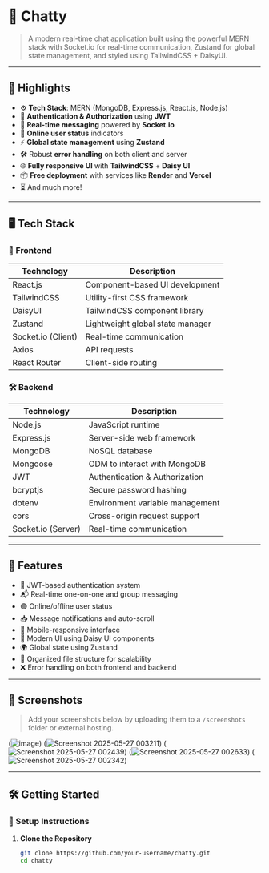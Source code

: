 # 💬 Chatty

> A modern real-time chat application built using the powerful MERN stack with Socket.io for real-time communication, Zustand for global state management, and styled using TailwindCSS + DaisyUI.

---

## 🌟 Highlights

- ⚙️ **Tech Stack**: MERN (MongoDB, Express.js, React.js, Node.js)
- 🎃 **Authentication & Authorization** using **JWT**
- 👾 **Real-time messaging** powered by **Socket.io**
- 🚀 **Online user status** indicators
- ⚡ **Global state management** using **Zustand**
- 🛠️ Robust **error handling** on both client and server
- 🌐 **Fully responsive UI** with **TailwindCSS** + **Daisy UI**
- 📦 **Free deployment** with services like **Render** and **Vercel**
- ⏳ And much more!

---

## 🖥️ Tech Stack

### 🧩 Frontend
| Technology     | Description                           |
|----------------|---------------------------------------|
| React.js       | Component-based UI development        |
| TailwindCSS    | Utility-first CSS framework           |
| DaisyUI        | TailwindCSS component library         |
| Zustand        | Lightweight global state manager      |
| Socket.io (Client) | Real-time communication           |
| Axios          | API requests                          |
| React Router   | Client-side routing                   |

### 🛠️ Backend
| Technology     | Description                           |
|----------------|---------------------------------------|
| Node.js        | JavaScript runtime                    |
| Express.js     | Server-side web framework             |
| MongoDB        | NoSQL database                        |
| Mongoose       | ODM to interact with MongoDB          |
| JWT            | Authentication & Authorization        |
| bcryptjs       | Secure password hashing               |
| dotenv         | Environment variable management       |
| cors           | Cross-origin request support          |
| Socket.io (Server) | Real-time communication           |

---

## 🚀 Features

- 🔐 JWT-based authentication system
- 📬 Real-time one-on-one and group messaging
- 🟢 Online/offline user status
- 📥 Message notifications and auto-scroll
- 📱 Mobile-responsive interface
- 🎨 Modern UI using Daisy UI components
- 🌍 Global state using Zustand
- 🧩 Organized file structure for scalability
- ❌ Error handling on both frontend and backend

---

## 📸 Screenshots

> Add your screenshots below by uploading them to a `/screenshots` folder or external hosting.

(![image](https://github.com/user-attachments/assets/230d0b9c-7457-48a8-acd2-7f4aca777a70))
(![Screenshot 2025-05-27 003211](https://github.com/user-attachments/assets/e73e1556-c192-4fe6-bb39-c3d8fc48b490))
(![Screenshot 2025-05-27 002439](https://github.com/user-attachments/assets/61d6043f-e057-4883-914b-772e6a81c155))
(![Screenshot 2025-05-27 002633](https://github.com/user-attachments/assets/141daaec-74da-4c3c-942f-4763fd0cb8cd))
(![Screenshot 2025-05-27 002342](https://github.com/user-attachments/assets/e9c01e25-bbed-48d2-8381-fce41e76c9f8))


---

## 🛠️ Getting Started

### 🔧 Setup Instructions

1. **Clone the Repository**
   ```bash
   git clone https://github.com/your-username/chatty.git
   cd chatty
